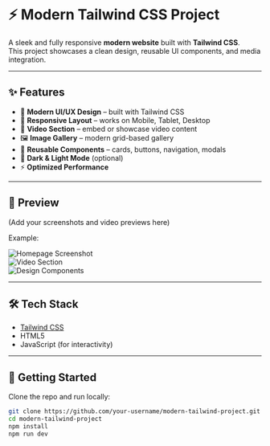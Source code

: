  # ⚡ Modern Tailwind CSS Project  

A sleek and fully responsive **modern website** built with **Tailwind CSS**.  
This project showcases a clean design, reusable UI components, and media integration.  

---

## ✨ Features  

- 🎨 **Modern UI/UX Design** – built with Tailwind CSS  
- 📱 **Responsive Layout** – works on Mobile, Tablet, Desktop  
- 🎥 **Video Section** – embed or showcase video content  
- 🖼️ **Image Gallery** – modern grid-based gallery  
- 🧩 **Reusable Components** – cards, buttons, navigation, modals  
- 🌙 **Dark & Light Mode** (optional)  
- ⚡ **Optimized Performance**  

---

## 📸 Preview  

(Add your screenshots and video previews here)  

Example:  

![Homepage Screenshot](./images/homepage.png)  
![Video Section](./images/video-section.png)  
![Design Components](./images/components.png)  

---

## 🛠️ Tech Stack  

- [Tailwind CSS](https://tailwindcss.com/)  
- HTML5  
- JavaScript (for interactivity)  

---

## 🚀 Getting Started  

Clone the repo and run locally:  

```bash
git clone https://github.com/your-username/modern-tailwind-project.git
cd modern-tailwind-project
npm install
npm run dev
